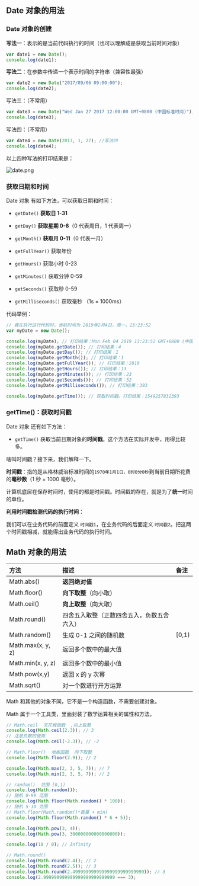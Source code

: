 ## Date 对象的用法

### Date 对象的创建

**写法一**：表示的是当前代码执行的时间（也可以理解成是获取当前时间对象）

```javascript
var date1 = new Date();
console.log(date1);
```

**写法二**：在参数中传递一个表示时间的字符串（兼容性最强）

```javascript
var date2 = new Date("2017/09/06 09:00:00");
console.log(date2);
```

写法三：（不常用）

```javascript
var date3 = new Date("Wed Jan 27 2017 12:00:00 GMT+0800 (中国标准时间)");
console.log(date3);
```

写法四：（不常用）

```javascript
var date4 = new Date(2017, 1, 27); //写法四
console.log(date4);
```

以上四种写法的打印结果是：

![date.png](https://i.loli.net/2020/05/15/QGYeo1jFfzVDyS2.png)

### 获取日期和时间

Date 对象 有如下方法，可以获取日期和时间：

-   `getDate()` **获取日 1-31**

-   `getDay()` **获取星期 0-6**（0 代表周日，1 代表周一）

-   `getMonth()` **获取月 0-11**（0 代表一月）

-   `getFullYear()` 获取年份

-   `getHours()` 获取小时 0-23

-   `getMinutes()` 获取分钟 0-59

-   `getSeconds()` 获取秒 0-59

-   `getMilliseconds()` 获取毫秒 （1s = 1000ms）

代码举例：

```javascript
// 我在执行这行代码时，当前时间为 2019年2月4日，周一，13:23:52
var myDate = new Date();

console.log(myDate); // 打印结果：Mon Feb 04 2019 13:23:52 GMT+0800 (中国标准时间)
console.log(myDate.getDate()); // 打印结果：4
console.log(myDate.getDay()); // 打印结果：1
console.log(myDate.getMonth()); // 打印结果：1
console.log(myDate.getFullYear()); // 打印结果：2019
console.log(myDate.getHours()); // 打印结果：13
console.log(myDate.getMinutes()); // 打印结果：23
console.log(myDate.getSeconds()); // 打印结果：52
console.log(myDate.getMilliseconds()); // 打印结果：393

console.log(myDate.getTime()); // 获取时间戳。打印结果：1549257832393
```

### getTime()：获取时间戳

Date 对象 还有如下方法：

-   `getTime()` 获取当前日期对象的**时间戳**。这个方法在实际开发中，用得比较多。

啥叫时间戳？接下来，我们解释一下。

**时间戳**：指的是从格林威治标准时间的`1970年1月1日，0时0分0秒`到当前日期所花费的**毫秒数**（1 秒 = 1000 毫秒）。

计算机底层在保存时间时，使用的都是时间戳。时间戳的存在，就是为了**统一**时间的单位。

**利用时间戳检测代码的执行时间**：

我们可以在业务代码的前面定义 `时间戳1`，在业务代码的后面定义 `时间戳2`。把这两个时间戳相减，就能得出业务代码的执行时间。

## Math 对象的用法

| 方法              | 描述                                       | 备注  |
| :---------------- | :----------------------------------------- | :---- |
| Math.abs()        | **返回绝对值**                             |       |
| Math.floor()      | **向下取整**（向小取）                     |       |
| Math.ceil()       | **向上取整**（向大取）                     |       |
| Math.round()      | 四舍五入取整（正数四舍五入，负数五舍六入） |       |
| Math.random()     | 生成 0-1 之间的随机数                      | [0,1) |
| Math.max(x, y, z) | 返回多个数中的最大值                       |       |
| Math.min(x, y, z) | 返回多个数中的最小值                       |       |
| Math.pow(x,y)     | 返回 x 的 y 次幂                           |       |
| Math.sqrt()       | 对一个数进行开方运算                       |       |

Math 和其他的对象不同，它不是一个构造函数，不需要创建对象。

Math 属于一个工具类，里面封装了数学运算相关的属性和方法。

```javascript
// Math.ceil  天花板函数  ,向上取整
console.log(Math.ceil(2.3)); // 3
// 注意负数的使用
console.log(Math.ceil(-2.3)); // -2

// Math.floor()  地板函数  向下取整
console.log(Math.floor(2.9)); // 2

console.log(Math.max(2, 3, 5, 7)); // 7
console.log(Math.min(2, 3, 5, 7)); // 2

// random()  范围 [0,1)
console.log(Math.random());
// 随机 0-99 范围
console.log(Math.floor(Math.random() * 100));
// 随机 5-10 范围
// Math.floor(Math.random()*数量 + min)
console.log(Math.floor(Math.random() * 6 + 5));

console.log(Math.pow(3, 4));
console.log(Math.pow(3, 300000000000000000));

console.log(10 / 0); // Infinity

// Math.round()
console.log(Math.round(2.4)); // 2
console.log(Math.round(2.5)); // 3
console.log(Math.round(2.499999999999999999999999999)); // 3
console.log(2.999999999999999999999999999 === 3);
```